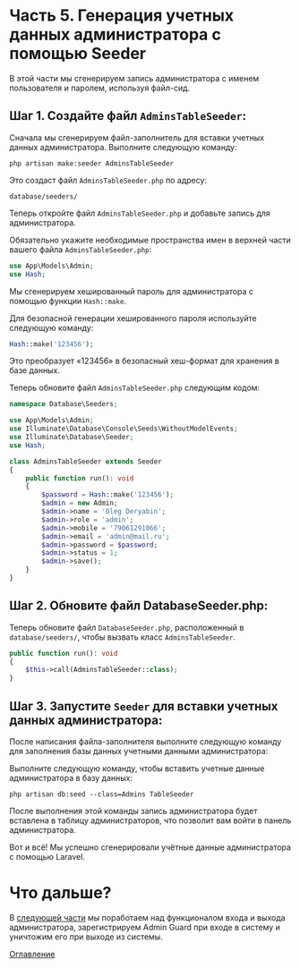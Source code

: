 # Часть 5. Генерация учетных данных администратора с помощью Seeder
В этой части мы сгенерируем запись администратора с именем пользователя и паролем, используя файл-сид.
## Шаг 1. Создайте файл ```AdminsTableSeeder```:
Сначала мы сгенерируем файл-заполнитель для вставки учетных данных администратора.
Выполните следующую команду: 
```
php artisan make:seeder AdminsTableSeeder
```
Это создаст файл ```AdminsTableSeeder.php``` по адресу:
```
database/seeders/
```
Теперь откройте файл ```AdminsTableSeeder.php``` и добавьте запись для администратора.

Обязательно укажите необходимые пространства имен в верхней части вашего файла ```AdminsTableSeeder.php```:
```php
use App\Models\Admin;
use Hash;
```
Мы сгенерируем хешированный пароль для администратора с помощью функции ```Hash::make```.

Для безопасной генерации хешированного пароля используйте следующую команду:
```php
Hash::make('123456');
```
Это преобразует «123456» в безопасный хеш-формат для хранения в базе данных.

Теперь обновите файл ```AdminsTableSeeder.php``` следующим кодом:
```php
namespace Database\Seeders;

use App\Models\Admin;
use Illuminate\Database\Console\Seeds\WithoutModelEvents;
use Illuminate\Database\Seeder;
use Hash;

class AdminsTableSeeder extends Seeder
{
    public function run(): void
    {
        $password = Hash::make('123456');
        $admin = new Admin;
        $admin->name = 'Oleg Deryabin';
        $admin->role = 'admin';
        $admin->mobile = '79061291066';
        $admin->email = 'admin@mail.ru';
        $admin->password = $password;
        $admin->status = 1;
        $admin->save();
    }
}
```
## Шаг 2. Обновите файл DatabaseSeeder.php:

Теперь обновите файл ```DatabaseSeeder.php```, расположенный в ```database/seeders/```, чтобы вызвать класс ```AdminsTableSeeder```.
```php
public function run(): void
{
    $this->call(AdminsTableSeeder::class);
}
```
## Шаг 3. Запустите ```Seeder``` для вставки учетных данных администратора:
После написания файла-заполнителя выполните следующую команду для заполнения базы данных учетными данными администратора:

Выполните следующую команду, чтобы вставить учетные данные администратора в базу данных:
```
php artisan db:seed --class=Admins TableSeeder
```
После выполнения этой команды запись администратора будет вставлена в таблицу администраторов, что позволит вам войти в панель администратора.

Вот и всё! Мы успешно сгенерировали учётные данные администратора с помощью Laravel.


# Что дальше?

В [следующей части](06.md) мы поработаем над функционалом входа и выхода администратора, зарегистрируем Admin Guard при входе в систему и уничтожим его при выходе из системы.

[Оглавление](../README.md)
